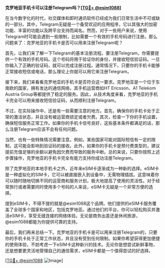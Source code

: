 **克罗地亚手机卡可以注册Telegram吗？[[TG💪+ @esim1088](https://t.me/s/esim1088)]**

在当今数字化的时代，社交媒体和即时通讯软件已经成为我们日常生活中不可或缺的一部分。其中，Telegram无疑是一个备受欢迎的应用程序，它以其强大的加密功能、丰富的功能以及跨平台支持而闻名。然而，对于一些用户来说，使用Telegram时可能会遇到一些限制，比如需要一个有效的手机号码进行注册。那么问题来了：克罗地亚的手机卡是否可以用来注册Telegram呢？

首先，让我们来了解一下Telegram的基本注册流程。要注册Telegram，你需要提供一个有效的手机号码。这个号码将用于验证你的身份，并接收短信验证码。一旦你输入了正确的验证码，就可以完成注册过程。通常情况下，只要你的手机卡能够正常接收短信或电话，那么理论上你就可以用它来注册Telegram。

接下来，我们来看看克罗地亚的手机卡是否符合这一要求。克罗地亚是一个位于东南欧的国家，拥有发达的通信网络，其手机运营商如HT Ericsson、A1 Telekom Austria Group等都提供了稳定的服务。因此，从技术角度来看，克罗地亚的手机卡完全可以用来接收短信验证码，从而顺利注册Telegram。

不过，在实际操作中，还是有一些需要注意的地方。首先，确保你的手机卡处于正常的激活状态，并且没有被运营商锁定或者欠费。其次，检查一下你的手机设置，确保短信服务正常工作。如果你的手机卡信号良好，这些基本条件都满足的话，那么注册Telegram应该不会有任何问题。

当然，也有一些特殊情况需要注意。例如，某些国家可能对国际短信有一定的限制，这可能会影响到验证码的接收。此外，如果你的手机卡是预付费类型的，建议提前充值足够的余额以避免因欠费而导致的服务中断。总的来说，只要你按照上述步骤操作，克罗地亚的手机卡完全有能力支持你成功注册Telegram。

除了克罗地亚的本地手机卡之外，近年来eSIM卡逐渐成为一种新的选择。eSIM卡是一种虚拟化的SIM卡，它可以被直接嵌入到设备中，无需物理插拔。这意味着你可以随时随地切换不同的运营商和服务计划，极大地提高了使用的灵活性。对于经常旅行或者需要同时使用多个号码的人来说，eSIM卡无疑是一个非常方便的选择。

提到eSIM卡，不得不提的就是@esim1088这个品牌。他们提供的eSIM卡服务覆盖了全球多个国家和地区，包括克罗地亚。通过他们的平台，你可以轻松购买并激活eSIM卡，享受无缝连接的网络体验。无论是商务出差还是休闲旅游，@esim1088都能为你提供可靠的支持。

最后，我们再来总结一下。克罗地亚的手机卡是可以用来注册Telegram的，只要你的手机卡处于正常工作状态，并且没有受到任何限制。如果你希望获得更加便捷的使用体验，不妨考虑一下eSIM卡这种新兴的技术。无论你是想尝试新鲜事物，还是想要更灵活地管理自己的通信需求，eSIM卡都是一个值得尝试的好选择。

[[TG💪+ @esim1088](https://t.me/s/esim1088) ![Image](https://i.postimg.cc/4NQfJmqS/Snipaste-2025-05-13-00-14-12.png)]